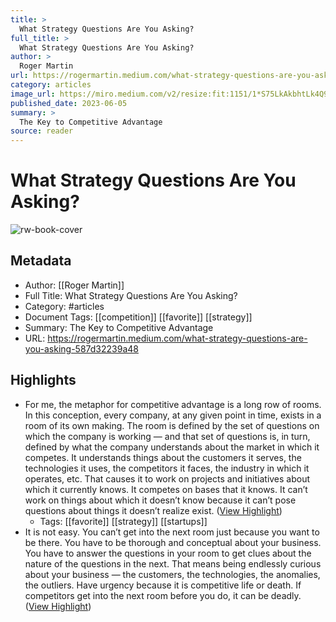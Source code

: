 ```yaml
---
title: >
  What Strategy Questions Are You Asking?
full_title: >
  What Strategy Questions Are You Asking?
author: >
  Roger Martin
url: https://rogermartin.medium.com/what-strategy-questions-are-you-asking-587d32239a48
category: articles
image_url: https://miro.medium.com/v2/resize:fit:1151/1*S75LkAkbhtLk4Q9pqzWD_A.jpeg
published_date: 2023-06-05
summary: >
  The Key to Competitive Advantage
source: reader
---
```

# What Strategy Questions Are You Asking?

![rw-book-cover](https://miro.medium.com/v2/resize:fit:1151/1*S75LkAkbhtLk4Q9pqzWD_A.jpeg)

## Metadata
- Author: [[Roger Martin]]
- Full Title: What Strategy Questions Are You Asking?
- Category: #articles
- Document Tags: [[competition]] [[favorite]] [[strategy]] 
- Summary: The Key to Competitive Advantage
- URL: https://rogermartin.medium.com/what-strategy-questions-are-you-asking-587d32239a48

## Highlights
- For me, the metaphor for competitive advantage is a long row of rooms. In this conception, every company, at any given point in time, exists in a room of its own making. The room is defined by the set of questions on which the company is working — and that set of questions is, in turn, defined by what the company understands about the market in which it competes. It understands things about the customers it serves, the technologies it uses, the competitors it faces, the industry in which it operates, etc. That causes it to work on projects and initiatives about which it currently knows. It competes on bases that it knows. It can’t work on things about which it doesn’t know because it can’t pose questions about things it doesn’t realize exist. ([View Highlight](https://read.readwise.io/read/01h7da23czpba5r8ndtp0h9ddf))
    - Tags: [[favorite]] [[strategy]] [[startups]] 
- It is not easy. You can’t get into the next room just because you want to be there. You have to be thorough and conceptual about your business. You have to answer the questions in your room to get clues about the nature of the questions in the next. That means being endlessly curious about your business — the customers, the technologies, the anomalies, the outliers. Have urgency because it is competitive life or death. If competitors get into the next room before you do, it can be deadly. ([View Highlight](https://read.readwise.io/read/01h7d9z4wg3ztr3f4zr1h4kg5n))


